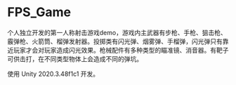 # FPS_Game
个人独立开发的第一人称射击游戏demo，游戏内主武器有步枪、手枪、狙击枪、霰弹枪、火箭筒、榴弹发射器。投掷类有闪光弹、烟雾弹、手榴弹，闪光弹只有靠近玩家才会对玩家造成闪光效果。枪械配件有多种类型的瞄准镜、消音器。有靶子可供击打，在不同类型物体上会造成不同的弹坑。

使用 Unity 2020.3.48f1c1 开发。
